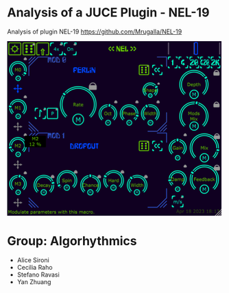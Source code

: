 # Analysis of a JUCE Plugin - NEL-19
Analysis of plugin NEL-19 https://github.com/Mrugalla/NEL-19

<div>
<img width="500px" src="gui.png">
<div>

# Group: Algorhythmics 
* Alice Sironi
* Cecilia Raho
* Stefano Ravasi
* Yan Zhuang
